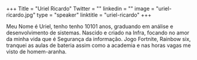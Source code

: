 +++
Title = "Uriel Ricardo"
Twitter = ""
linkedin = ""
image = "uriel-ricardo.jpg"
type = "speaker"
linktitle = "uriel-ricardo"
+++

Meu Nome é Uriel, tenho tenho 10101  anos, graduando em análise e desenvolvimento de sistemas. Nascido e criado na Infra, focando no amor da minha vida que é Segurança da informação. Jogo Fortnite, Rainbow six, tranquei as aulas de bateria assim como a academia e nas horas vagas me visto de homem-aranha.
